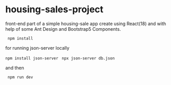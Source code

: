 # housing-sales-project

front-end part of a simple housing-sale app create using React(18) and with help of some Ant Design and Bootstrap5 Components.

<code> npm install </code>

for running json-server locally

<code>npm install json-server </code>
<code>npx json-server db.json </code>

and then

<code> npm run dev </code>
